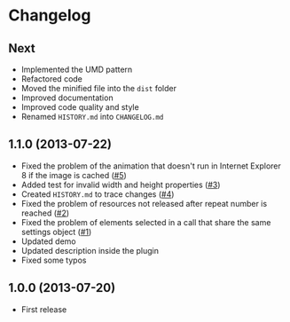 # Changelog

## Next

* Implemented the UMD pattern
* Refactored code
* Moved the minified file into the `dist` folder
* Improved documentation
* Improved code quality and style
* Renamed `HISTORY.md` into `CHANGELOG.md`

## 1.1.0 (2013-07-22)

* Fixed the problem of the animation that doesn't run in Internet Explorer 8 if the image is cached ([#5](https://github.com/AurelioDeRosa/Audero-Smoke-Effect/issues/5))
* Added test for invalid width and height properties ([#3](https://github.com/AurelioDeRosa/Audero-Smoke-Effect/issues/3))
* Created `HISTORY.md` to trace changes ([#4](https://github.com/AurelioDeRosa/Audero-Smoke-Effect/issues/4))
* Fixed the problem of resources not released after repeat number is reached ([#2](https://github.com/AurelioDeRosa/Audero-Smoke-Effect/issues/2))
* Fixed the problem of elements selected in a call that share the same settings object ([#1](https://github.com/AurelioDeRosa/Audero-Smoke-Effect/issues/1))
* Updated demo
* Updated description inside the plugin
* Fixed some typos

## 1.0.0 (2013-07-20)

* First release
